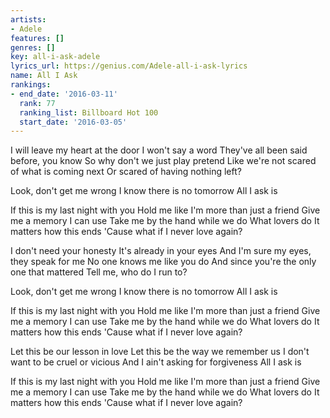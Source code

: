 ```yaml
---
artists:
- Adele
features: []
genres: []
key: all-i-ask-adele
lyrics_url: https://genius.com/Adele-all-i-ask-lyrics
name: All I Ask
rankings:
- end_date: '2016-03-11'
  rank: 77
  ranking_list: Billboard Hot 100
  start_date: '2016-03-05'
---
```

I will leave my heart at the door
I won't say a word
They've all been said before, you know
So why don't we just play pretend
Like we're not scared of what is coming next
Or scared of having nothing left?


Look, don't get me wrong
I know there is no tomorrow
All I ask is


If this is my last night with you
Hold me like I'm more than just a friend
Give me a memory I can use
Take me by the hand while we do
What lovers do
It matters how this ends
'Cause what if I never love again?


I don't need your honesty
It's already in your eyes
And I'm sure my eyes, they speak for me
No one knows me like you do
And since you're the only one that mattered
Tell me, who do I run to?


Look, don't get me wrong
I know there is no tomorrow
All I ask is


If this is my last night with you
Hold me like I'm more than just a friend
Give me a memory I can use
Take me by the hand while we do
What lovers do
It matters how this ends
'Cause what if I never love again?


Let this be our lesson in love
Let this be the way we remember us
I don't want to be cruel or vicious
And I ain't asking for forgiveness
All I ask is


If this is my last night with you
Hold me like I'm more than just a friend
Give me a memory I can use
Take me by the hand while we do
What lovers do
It matters how this ends
'Cause what if I never love again?
